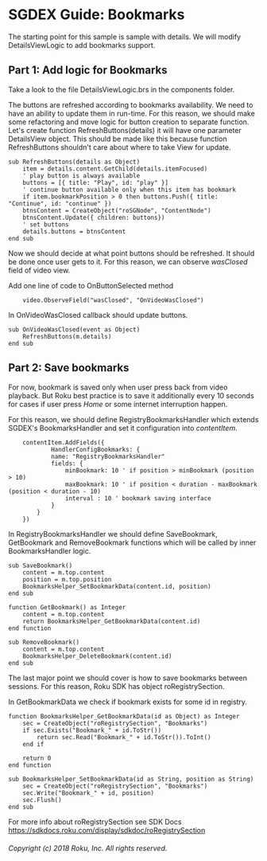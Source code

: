 # SGDEX Guide: Bookmarks

The starting point for this sample is sample with details. We will modify DetailsViewLogic to add bookmarks support.

## Part 1: Add logic for Bookmarks

Take a look to the file DetailsViewLogic.brs in the components folder.

The buttons are refreshed according to bookmarks availability. We need to have an ability to update them in run-time. For this reason, we should make some refactoring and move logic for button creation to separate function. Let's create function RefreshButtons(details) it will have one parameter DetailsView object. This should be made like this because function RefreshButtons shouldn't care about where to take View for update.

```
sub RefreshButtons(details as Object)
    item = details.content.GetChild(details.itemFocused)
    ' play button is always available
    buttons = [{ title: "Play", id: "play" }]
    ' continue button available only when this item has bookmark
    if item.bookmarkPosition > 0 then buttons.Push({ title: "Continue", id: "continue" })
    btnsContent = CreateObject("roSGNode", "ContentNode")
    btnsContent.Update({ children: buttons})
    ' set buttons
    details.buttons = btnsContent
end sub
```

Now we should decide at what point buttons should be refreshed. It should be done once user gets to it. For this reason, we can observe *wasClosed* field of video view.

Add one line of code to OnButtonSelected method

```
    video.ObserveField("wasClosed", "OnVideoWasClosed")
```

In OnVideoWasClosed callback should update buttons.

```
sub OnVideoWasClosed(event as Object)
    RefreshButtons(m.details)
end sub
```

## Part 2: Save bookmarks

For now, bookmark is saved only when user press back from video playback. But Roku best practice is to save it additionally every 10 seconds for cases if user press *Home* or some internet interruption happen.

For this reason, we should define RegistryBookmarksHandler which extends SGDEX's BookmarksHandler and set it configuration into *contentItem*.

```
    contentItem.AddFields({
            HandlerConfigBookmarks: {
            name: "RegistryBookmarksHandler"
            fields: {
                minBookmark: 10 ' if position > minBookmark (position > 10)
                maxBookmark: 10 ' if position < duration - maxBookmark (position < duration - 10)
                interval : 10 ' bookmark saving interface
            }
        }
    })
```

In RegistryBookmarksHandler we should define SaveBookmark, GetBookmark and RemoveBookmark functions which will be called by inner BookmarksHandler logic.

```
sub SaveBookmark()
    content = m.top.content
    position = m.top.position
    BookmarksHelper_SetBookmarkData(content.id, position)
end sub

function GetBookmark() as Integer
    content = m.top.content
    return BookmarksHelper_GetBookmarkData(content.id)
end function

sub RemoveBookmark()
    content = m.top.content
    BookmarksHelper_DeleteBookmark(content.id)
end sub

```

The last major point we should cover is how to save bookmarks between sessions. For this reason, Roku SDK has object roRegistrySection.

In GetBookmarkData we check if bookmark exists for some id in registry.

```
function BookmarksHelper_GetBookmarkData(id as Object) as Integer
    sec = CreateObject("roRegistrySection", "Bookmarks")
    if sec.Exists("Bookmark_" + id.ToStr())
        return sec.Read("Bookmark_" + id.ToStr()).ToInt()
    end if

    return 0
end function

sub BookmarksHelper_SetBookmarkData(id as String, position as String)
    sec = CreateObject("roRegistrySection", "Bookmarks")
    sec.Write("Bookmark_" + id, position)
    sec.Flush()
end sub
```

For more info about roRegistrySection see SDK Docs https://sdkdocs.roku.com/display/sdkdoc/roRegistrySection

###### Copyright (c) 2018 Roku, Inc. All rights reserved.
